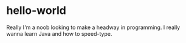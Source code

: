 # hello-world
Really I'm a noob looking to make a headway in programming. 
I really wanna learn Java and how to speed-type.
